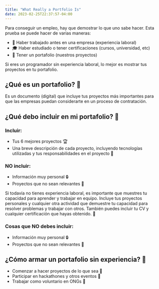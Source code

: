 ```yaml
---
title: "What Really a Portfolio Is"
date: 2023-02-25T22:37:57-04:00
---
```


Para conseguir un empleo, hay que demostrar lo que uno sabe hacer. Esta prueba se puede hacer de varias maneras:

- 🏢 Haber trabajado antes en una empresa (experiencia laboral)
- 🎓 Haber estudiado o tener certificaciones (cursos, universidad, etc)
- 📁 Tener un portafolio (nuestros proyectos)

Si eres un programador sin experiencia laboral, lo mejor es mostrar tus proyectos en tu portafolio.

## ¿Qué es un portafolio? 🤔

Es un documento (digital) que incluye tus proyectos más importantes para que las empresas puedan considerarte en un proceso de contratación.

## ¿Qué debo incluir en mi portafolio? 📝

### Incluir:

- Tus 6 mejores proyectos 🏆
- Una breve descripción de cada proyecto, incluyendo tecnologías utilizadas y tus responsabilidades en el proyecto 📝

### NO incluir:

- Información muy personal 🔒
- Proyectos que no sean relevantes 🚫

Si todavía no tienes experiencia laboral, es importante que muestres tu capacidad para aprender y trabajar en equipo. Incluye tus proyectos personales y cualquier otra actividad que demuestre tu capacidad para resolver problemas y trabajar con otros. También puedes incluir tu CV y cualquier certificación que hayas obtenido. 🌟

### Cosas que NO debes incluir:

- Información muy personal 🔒
- Proyectos que no sean relevantes 🚫

## ¿Cómo armar un portafolio sin experiencia? 🤔

- Comenzar a hacer proyectos de lo que sea 🚀
- Participar en hackathones y otros eventos 🎉
- Trabajar como voluntario en ONGs 🤝
